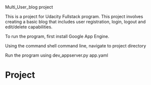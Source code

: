 Multi_User_blog project

This is a project for Udacity Fullstack program. This project involves creating a basic blog that includes user
registration, login, logout and edit/delete capabilities.

To run the program, first install Google App Engine. 

Using the command shell command line, navigate to project directory

Run the program using dev_appserver.py app.yaml

 # Project 
